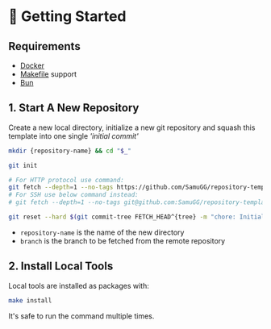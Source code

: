 # 🚶 Getting Started

## Requirements

- [Docker](https://www.docker.com/products/docker-desktop/)
- [Makefile](https://makefiletutorial.com) support
- [Bun](https://bun.sh)

## 1. Start A New Repository

Create a new local directory, initialize a new git repository and squash this template into one single _'initial commit'_

<!-- cSpell:disable -->
```sh
mkdir {repository-name} && cd "$_"

git init

# For HTTP protocol use command:
git fetch --depth=1 --no-tags https://github.com/SamuGG/repository-template.git {branch}
# For SSH use below command instead:
# git fetch --depth=1 --no-tags git@github.com:SamuGG/repository-template.git {branch}

git reset --hard $(git commit-tree FETCH_HEAD^{tree} -m "chore: Initial commit" -m "Source repo github:SamuGG/repository-template")
```
<!-- cSpell:enable -->

- `repository-name` is the name of the new directory
- `branch` is the branch to be fetched from the remote repository

## 2. Install Local Tools

Local tools are installed as packages with:

```sh
make install
```

It's safe to run the command multiple times.
